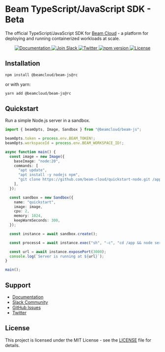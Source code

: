 # Beam TypeScript/JavaScript SDK - Beta

The official TypeScript/JavaScript SDK for [Beam Cloud](https://beam.cloud) - a platform for deploying and running containerized workloads at scale.

<div align="center">

<p align="center">
  <a href="https://docs.beam.cloud/v2/reference/ts-sdk">
    <img alt="Documentation" src="https://img.shields.io/badge/docs-quickstart-purple">
  </a>
  <a href="https://join.slack.com/t/beam-cloud/shared_invite/zt-39hbkt8ty-CTVv4NsgLoYArjWaVkwcFw">
    <img alt="Join Slack" src="https://img.shields.io/badge/Beam-Join%20Slack-orange?logo=slack">
  </a>
  <a href="https://twitter.com/beam_cloud">
    <img alt="Twitter" src="https://img.shields.io/twitter/follow/beam_cloud.svg?style=social&logo=twitter">
  </a>
  <a href="https://www.npmjs.com/package/@beamcloud/beam-js">
    <img alt="npm version" src="https://img.shields.io/npm/v/@beamcloud/beam-js.svg">
  </a>
  <a href="https://github.com/beam-cloud/beam-js/blob/main/LICENSE">
    <img alt="License" src="https://img.shields.io/badge/license-MIT-blue.svg">
  </a>
</p>

</div>

## Installation

```bash
npm install @beamcloud/beam-js@rc
```

or with yarn:

```bash
yarn add @beamcloud/beam-js@rc
```

## Quickstart

Run a simple Node.js server in a sandbox.

```typescript
import { beamOpts, Image, Sandbox } from "@beamcloud/beam-js";

beamOpts.token = process.env.BEAM_TOKEN!;
beamOpts.workspaceId = process.env.BEAM_WORKSPACE_ID!;

async function main() {
  const image = new Image({
    baseImage: "node:20",
    commands: [
      "apt update",
      "apt install -y nodejs npm",
      "git clone https://github.com/beam-cloud/quickstart-node.git /app",
    ],
  });

  const sandbox = new Sandbox({
    name: "quickstart",
    image: image,
    cpu: 2,
    memory: 1024,
    keepWarmSeconds: 300,
  });

  const instance = await sandbox.create();

  const process4 = await instance.exec("sh", "-c", "cd /app && node server.js");

  const url = await instance.exposePort(3000);
  console.log(`Server is running at ${url}`);
}

main();
```

## Support

- [Documentation](https://docs.beam.cloud/v2/reference/ts-sdk)
- [Slack Community](https://join.slack.com/t/beam-cloud/shared_invite/zt-39hbkt8ty-CTVv4NsgLoYArjWaVkwcFw)
- [GitHub Issues](https://github.com/beam-cloud/beam-js/issues)
- [Twitter](https://twitter.com/beam_cloud)

## License

This project is licensed under the MIT License - see the [LICENSE](LICENSE) file for details.
